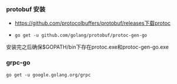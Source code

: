 ### protobuf 安装

* https://github.com/protocolbuffers/protobuf/releases下载protoc

* ```shell
  go get -u github.com/golang/protobuf/protoc-gen-go
  ```

安装完之后确保$GOPATH/bin下存在protoc.exe和protoc-gen-go.exe

### grpc-go

```shell
go get -u google.golang.org/grpc
```

